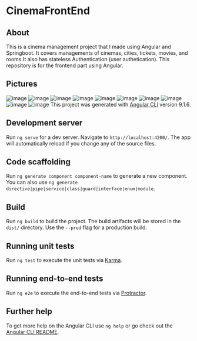 # CinemaFrontEnd
## About

This is a cinema management project that I made using Angular and Springboot. It covers managements of cinemas, cities, tickets, movies, and rooms.It also has stateless Authentication (user authetication). This repository is for the frontend part using Angular.

## Pictures

![image](https://user-images.githubusercontent.com/47919190/156651816-b316750d-9093-4f6f-b76b-248a8b96f0b4.png)
![image](https://user-images.githubusercontent.com/47919190/156651866-12d22eed-be72-4771-9419-5133b19ad986.png)
![image](https://user-images.githubusercontent.com/47919190/156651915-08e05928-bc36-4371-b6bf-6bc9ed5fe8dd.png)
![image](https://user-images.githubusercontent.com/47919190/156651943-d8aa901a-3311-411d-8bfa-19dc048bb4cb.png)
![image](https://user-images.githubusercontent.com/47919190/156651978-1d9db639-1c42-44e5-ab91-8f6db091ef24.png)
![image](https://user-images.githubusercontent.com/47919190/156652020-54bc6e0f-182e-4fa7-ad84-e2a4564a81b5.png)
![image](https://user-images.githubusercontent.com/47919190/156652050-fdc100c6-88f4-47d6-b96d-de49ba5a0035.png)
![image](https://user-images.githubusercontent.com/47919190/156652080-2556720d-0168-43a8-9f5a-d899c49880cc.png)
![image](https://user-images.githubusercontent.com/47919190/156652103-86284118-c42d-409f-9f81-ae5c99d56bce.png)
![image](https://user-images.githubusercontent.com/47919190/156652134-6d137e21-b44b-455e-a7ff-75134665be01.png)
This project was generated with [Angular CLI](https://github.com/angular/angular-cli) version 9.1.6.

## Development server

Run `ng serve` for a dev server. Navigate to `http://localhost:4200/`. The app will automatically reload if you change any of the source files.

## Code scaffolding

Run `ng generate component component-name` to generate a new component. You can also use `ng generate directive|pipe|service|class|guard|interface|enum|module`.

## Build

Run `ng build` to build the project. The build artifacts will be stored in the `dist/` directory. Use the `--prod` flag for a production build.

## Running unit tests

Run `ng test` to execute the unit tests via [Karma](https://karma-runner.github.io).

## Running end-to-end tests

Run `ng e2e` to execute the end-to-end tests via [Protractor](http://www.protractortest.org/).

## Further help

To get more help on the Angular CLI use `ng help` or go check out the [Angular CLI README](https://github.com/angular/angular-cli/blob/master/README.md).




